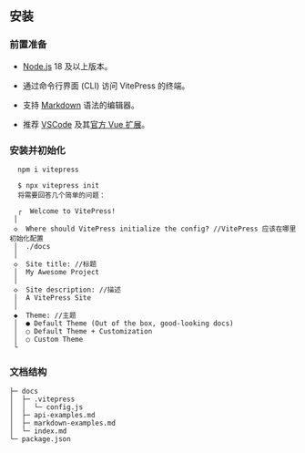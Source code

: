 ## 安装[​](https://vitepress.dev/zh/guide/getting-started#installation)

### 前置准备[​](https://vitepress.dev/zh/guide/getting-started#prerequisites)

*   [Node.js](https://nodejs.org/) 18 及以上版本。

*   通过命令行界面 (CLI) 访问 VitePress 的终端。

*   支持 [Markdown](https://en.wikipedia.org/wiki/Markdown) 语法的编辑器。

*   推荐 [VSCode](https://code.visualstudio.com/) 及其[官方 Vue 扩展](https://marketplace.visualstudio.com/items?itemName=Vue.volar)。

### 安装并初始化

      npm i vitepress
      
      $ npx vitepress init
      将需要回答几个简单的问题：
      
      ┌  Welcome to VitePress!
     │
     ◇  Where should VitePress initialize the config? //VitePress 应该在哪里初始化配置
     │  ./docs
     │
     ◇  Site title: //标题
     │  My Awesome Project
     │
     ◇  Site description: //描述
     │  A VitePress Site
     │
     ◆  Theme: //主题
     │  ● Default Theme (Out of the box, good-looking docs)
     │  ○ Default Theme + Customization
     │  ○ Custom Theme
     └

### 文档结构

``` tree
├─ docs  
│  ├─ .vitepress  
│  │  └─ config.js  
│  ├─ api-examples.md  
│  ├─ markdown-examples.md  
│  └─ index.md  
└─ package.json

```